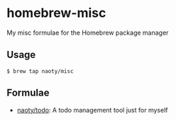 # homebrew-misc
My misc formulae for the Homebrew package manager

## Usage

```
$ brew tap naoty/misc
```

## Formulae
* [naoty/todo](https://github.com/naoty/todo): A todo management tool just for myself
